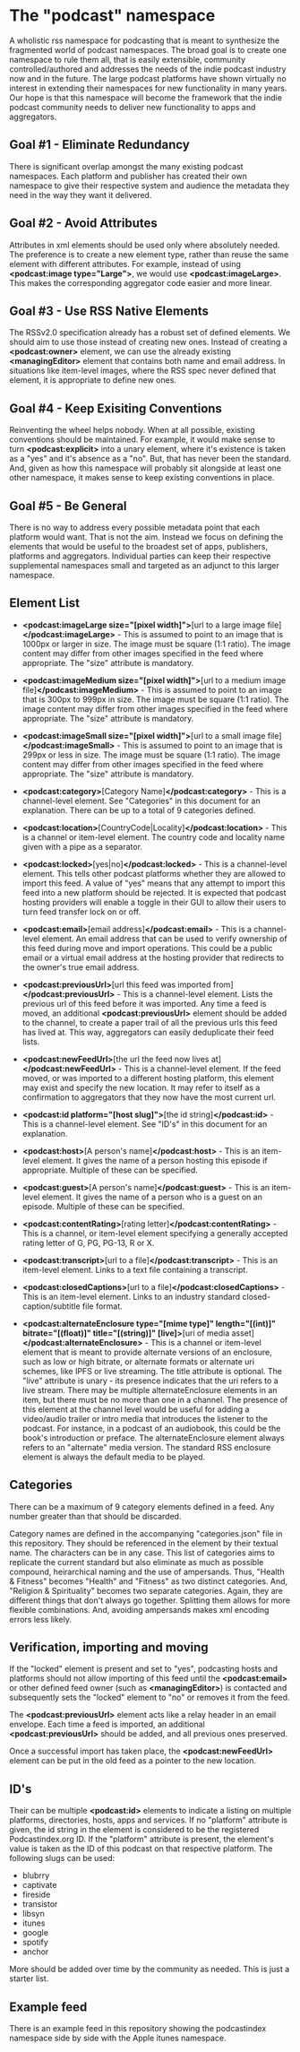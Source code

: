 # The "podcast" namespace

A wholistic rss namespace for podcasting that is meant to synthesize the fragmented world of podcast namespaces.  The broad goal is to create one namespace
to rule them all, that is easily extensible, community controlled/authored and addresses the needs of the indie podcast industry now and in the future.
The large podcast platforms have shown virtually no interest in extending their namespaces for new functionality in many years.  Our hope is that this namespace
will become the framework that the indie podcast community needs to deliver new functionality to apps and aggregators.


## Goal #1 - Eliminate Redundancy

There is significant overlap amongst the many existing podcast namespaces.  Each platform and publisher has created their own namespace to give their respective
system and audience the metadata they need in the way they want it delivered.


## Goal #2 - Avoid Attributes

Attributes in xml elements should be used only where absolutely needed.  The preference is to create a new element type, rather than reuse the same element with
different attributes.  For example, instead of using **\<podcast:image type="Large">**, we would use **\<podcast:imageLarge>**.  This makes the corresponding
aggregator code easier and more linear.


## Goal #3 - Use RSS Native Elements

The RSSv2.0 specification already has a robust set of defined elements.  We should aim to use those instead of creating new ones.  Instead of creating a **\<podcast:owner>**
element, we can use the already existing **\<managingEditor>** element that contains both name and email address.  In situations like item-level images, where the RSS
spec never defined that element, it is appropriate to define new ones.


## Goal #4 - Keep Exisiting Conventions

Reinventing the wheel helps nobody.  When at all possible, existing conventions should be maintained.  For example, it would make sense to turn **\<podcast:explicit>** into
a unary element, where it's existence is taken as a "yes" and it's absence as a "no".  But, that has never been the standard.  And, given as how this namespace will probably
sit alongside at least one other namespace, it makes sense to keep existing conventions in place.


## Goal #5 - Be General

There is no way to address every possible metadata point that each platform would want.  That is not the aim.  Instead we focus on defining the elements that would be useful
to the broadest set of apps, publishers, platforms and aggregators.  Individual parties can keep their respective supplemental namespaces small and targeted as an adjunct to
this larger namespace.


## Element List
- **\<podcast:imageLarge size="[pixel width]">**[url to a large image file]**\</podcast:imageLarge>** - This is assumed to point to an image that is 1000px or larger in size.
   The image must be square (1:1 ratio).  The image content may differ from other images specified in the feed where appropriate.  The "size" attribute is mandatory.
- **\<podcast:imageMedium size="[pixel width]">**[url to a medium image file]**\</podcast:imageMedium>** - This is assumed to point to an image that is 300px to 999px in size.
   The image must be square (1:1 ratio).  The image content may differ from other images specified in the feed where appropriate.  The "size" attribute is mandatory.
- **\<podcast:imageSmall size="[pixel width]">**[url to a small image file]**\</podcast:imageSmall>** - This is assumed to point to an image that is 299px or less in size.
   The image must be square (1:1 ratio).  The image content may differ from other images specified in the feed where appropriate.  The "size" attribute is mandatory.
- **\<podcast:category>**[Category Name]**\</podcast:category>** - This is a channel-level element.  See "Categories" in this document for an explanation.  There can be up to a total of 9 categories defined.
- **\<podcast:location>**[CountryCode|Locality]**\</podcast:location>** - This is a channel or item-level element.  The country code and locality name given with a pipe as a separator.

- **\<podcast:locked>**[yes|no]**\</podcast:locked>** - This is a channel-level element.  This tells other podcast platforms whether they are allowed to import this feed.  A value of "yes" means that any attempt to import
   this feed into a new platform should be rejected.  It is expected that podcast hosting providers will enable a toggle in their GUI to allow their users to turn
   feed transfer lock on or off.
- **\<podcast:email>**[email address]**\</podcast:email>** - This is a channel-level element.  An email address that can be used to verify ownership of this feed during move and import operations.  This could be a public email or a
   virtual email address at the hosting provider that redirects to the owner's true email address.
- **\<podcast:previousUrl>**[url this feed was imported from]**\</podcast:previousUrl>** - This is a channel-level element.  Lists the previous url of this feed before it was imported.  Any time a feed is moved, an additional **\<podcast:previousUrl>** element
   should be added to the channel, to create a paper trail of all the previous urls this feed has lived at.  This way, aggregators can easily deduplicate their feed lists.
- **\<podcast:newFeedUrl>**[the url the feed now lives at]**\</podcast:newFeedUrl>** - This is a channel-level element.  If the feed moved, or was imported to a different hosting platform, this element may exist and specify the new location.  It may refer
   to itself as a confirmation to aggregators that they now have the most current url.
- **\<podcast:id platform="[host slug]">**[the id string]**\</podcast:id>** - This is a channel-level element.  See "ID's" in this document for an explanation.

- **\<podcast:host>**[A person's name]**\</podcast:host>** - This is an item-level element.  It gives the name of a person hosting this episode if appropriate.  Multiple of these can be specified.
- **\<podcast:guest>**[A person's name]**\</podcast:guest>** - This is an item-level element.  It gives the name of a person who is a guest on an episode.  Multiple of these can be specified.
- **\<podcast:contentRating>**[rating letter]**\</podcast:contentRating>** - This is a channel, or item-level element specifying a generally accepted rating letter of G, PG, PG-13, R or X.

- **\<podcast:transcript>**[url to a file]**\</podcast:transcript>** - This is an item-level element.  Links to a text file containing a transcript.
- **\<podcast:closedCaptions>**[url to a file]**\</podcast:closedCaptions>** - This is an item-level element.  Links to an industry standard closed-caption/subtitle file format.
- **\<podcast:alternateEnclosure type="[mime type]" length="[(int)]" bitrate="[(float)]" title="[(string)]" [live]>**[uri of media asset]**\</podcast:alternateEnclosure>** - This is a channel or item-level
   element that is meant to provide alternate versions of an enclosure, such as low or
   high bitrate, or alternate formats or alternate uri schemes, like IPFS or live streaming.  The title attribute is optional.  The "live" attribute is unary - its presence indicates that
   the uri refers to a live stream.  There may be multiple alternateEnclosure elements in an item, but there must be no more than one in a channel.  The presence of this element at the
   channel level would be useful for adding a video/audio trailer or intro media that introduces the listener to the podcast.  For instance, in a podcast of an audiobook, this could be the book's
   introduction or preface.  The alternateEnclosure element always refers to an "alternate" media version.  The standard RSS enclosure element is always the default media to be
   played.


## Categories

There can be a maximum of 9 category elements defined in a feed.  Any number greater than that should be discarded.

Category names are defined in the accompanying "categories.json" file
in this repository.  They should be referenced in the element by their textual name.  The characters can be in any case.  This list of categories aims to replicate the current
standard but also eliminate as much as possible compound, heirarchical naming and the use of ampersands.  Thus, "Health & Fitness" becomes "Health" and "Fitness" as two distinct categories.
And, "Religion & Spirituality" becomes two separate categories.  Again, they are different things that don't always go together.  Splitting them allows for more flexible combinations.  And,
avoiding ampersands makes xml encoding errors less likely.



## Verification, importing and moving

If the "locked" element is present and set to "yes", podcasting hosts and platforms should not allow importing of this feed until the **\<podcast:email>** or other defined feed owner (such as **\<managingEditor>**) is
contacted and subsequently sets the "locked" element to "no" or removes it from the feed.

The **\<podcast:previousUrl>** element acts like a relay header in an email envelope.  Each time a feed is imported, an additional **\<podcast:previousUrl>** should be added, and all previous ones preserved.

Once a successful import has taken place, the **\<podcast:newFeedUrl>** element can be put in the old feed as a pointer to the new location.



## ID's

Their can be multiple **\<podcast:id>** elements to indicate a listing on multiple platforms, directories, hosts, apps and services.  If no "platform" attribute is given, the id string in the element is
considered to be the registered Podcastindex.org ID.  If the "platform" attribute is present, the element's value is taken as the ID of this podcast on that respective platform.  The following slugs
can be used:

- blubrry
- captivate
- fireside
- transistor
- libsyn
- itunes
- google
- spotify
- anchor

More should be added over time by the community as needed.  This is just a starter list.


## Example feed

There is an example feed in this repository showing the podcastindex namespace side by side with the Apple itunes namespace.